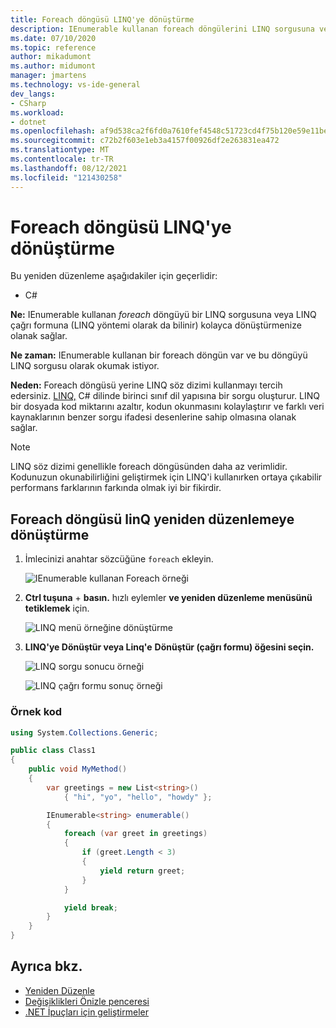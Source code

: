 ```yaml
---
title: Foreach döngüsü LINQ'ye dönüştürme
description: IEnumerable kullanan foreach döngülerini LINQ sorgusuna veya LINQ çağrı formuna (LINQ yöntemi olarak da bilinir) dönüştürebilirsiniz.
ms.date: 07/10/2020
ms.topic: reference
author: mikadumont
ms.author: midumont
manager: jmartens
ms.technology: vs-ide-general
dev_langs:
- CSharp
ms.workload:
- dotnet
ms.openlocfilehash: af9d538ca2f6fd0a7610fef4548c51723cd4f75b120e59e11bedba27435f283a
ms.sourcegitcommit: c72b2f603e1eb3a4157f00926df2e263831ea472
ms.translationtype: MT
ms.contentlocale: tr-TR
ms.lasthandoff: 08/12/2021
ms.locfileid: "121430258"
---
```

# <a name="convert-a-foreach-loop-to-linq"></a>Foreach döngüsü LINQ'ye dönüştürme

Bu yeniden düzenleme aşağıdakiler için geçerlidir:

- C#

**Ne:** IEnumerable kullanan *foreach* döngüyü bir LINQ sorgusuna veya LINQ çağrı formuna (LINQ yöntemi olarak da bilinir) kolayca dönüştürmenize olanak sağlar.

**Ne zaman:** IEnumerable kullanan bir foreach döngün var ve bu döngüyü LINQ sorgusu olarak okumak istiyor.

**Neden:** Foreach döngüsü yerine LINQ söz dizimi kullanmayı tercih edersiniz. [LINQ,](/dotnet/csharp/programming-guide/concepts/linq/introduction-to-linq) C# dilinde birinci sınıf dil yapısına bir sorgu oluşturur. LINQ bir dosyada kod miktarını azaltır, kodun okunmasını kolaylaştırır ve farklı veri kaynaklarının benzer sorgu ifadesi desenlerine sahip olmasına olanak sağlar.

> [!NOTE]
> LINQ söz dizimi genellikle foreach döngüsünden daha az verimlidir. Kodunuzun okunabilirliğini geliştirmek için LINQ'i kullanırken ortaya çıkabilir performans farklarının farkında olmak iyi bir fikirdir.

## <a name="convert-a-foreach-loop-to-linq-refactoring"></a>Foreach döngüsü linQ yeniden düzenlemeye dönüştürme

1. İmlecinizi anahtar sözcüğüne `foreach` ekleyin.

    ![IEnumerable kullanan Foreach örneği](media/convert-foreach-to-LINQ.png)

2. **Ctrl tuşuna** + **basın.** hızlı eylemler **ve yeniden düzenleme menüsünü tetiklemek** için.

   ![LINQ menü örneğine dönüştürme](media/convert-foreach-to-LINQ-codefix.png)

3. **LINQ'ye Dönüştür veya Linq'e** **Dönüştür (çağrı formu) öğesini seçin.**

   ![LINQ sorgu sonucu örneği](media/convert-foreach-to-LINQ-result.png)

   ![LINQ çağrı formu sonuç örneği](media/convert-foreach-to-LINQ-callform-result.png)

### <a name="sample-code"></a>Örnek kod

```csharp
using System.Collections.Generic;

public class Class1
{
    public void MyMethod()
    {
        var greetings = new List<string>()
            { "hi", "yo", "hello", "howdy" };

        IEnumerable<string> enumerable()
        {
            foreach (var greet in greetings)
            {
                if (greet.Length < 3)
                {
                    yield return greet;
                }
            }

            yield break;
        }
    }
}
```

## <a name="see-also"></a>Ayrıca bkz.

- [Yeniden Düzenle](../refactoring-in-visual-studio.md)
- [Değişiklikleri Önizle penceresi](../../ide/preview-changes.md)
- [.NET İpuçları için geliştirmeler](../csharp-developer-productivity.md)
